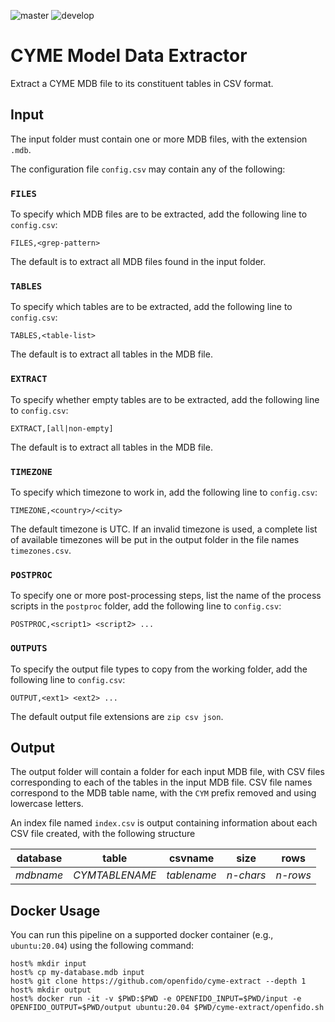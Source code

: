 ![master](https://github.com/openfido/cyme-extract/workflows/master/badge.svg) ![develop](https://github.com/openfido/cyme-extract/workflows/develop/badge.svg)

# CYME Model Data Extractor

Extract a CYME MDB file to its constituent tables in CSV format.

## Input

The input folder must contain one or more MDB files, with the extension `.mdb`.

The configuration file `config.csv` may contain any of the following:

### `FILES`

To specify which MDB files are to be extracted, add the following line to `config.csv`:

~~~
FILES,<grep-pattern>
~~~

The default is to extract all MDB files found in the input folder.

### `TABLES`

To specify which tables are to be extracted, add the following line to `config.csv`:

~~~
TABLES,<table-list>
~~~

The default is to extract all tables in the MDB file.

### `EXTRACT`

To specify whether empty tables are to be extracted, add the following line to `config.csv`:

~~~
EXTRACT,[all|non-empty]
~~~

The default is to extract all tables in the MDB file.

### `TIMEZONE`

To specify which timezone to work in, add the following line to `config.csv`:

~~~
TIMEZONE,<country>/<city>
~~~

The default timezone is UTC. If an invalid timezone is used, a complete list of available timezones will be put in the output folder in the file names `timezones.csv`.

### `POSTPROC`

To specify one or more post-processing steps, list the name of the process scripts in the `postproc` folder, add the following line to `config.csv`:

~~~
POSTPROC,<script1> <script2> ...
~~~

### `OUTPUTS`

To specify the output file types to copy from the working folder, add the following line to `config.csv`:

~~~
OUTPUT,<ext1> <ext2> ...
~~~

The default output file extensions are `zip csv json`.

## Output

The output folder will contain a folder for each input MDB file, with CSV files corresponding to each of the tables in the input MDB file.  CSV file names correspond to the MDB table name, with the `CYM` prefix removed and using lowercase letters.

An index file named `index.csv` is output containing information about each CSV file created, with the following structure

| database | table | csvname | size | rows |
| -------- | ----- | ------- | ---- | ---- |
| *mdbname*  | *CYMTABLENAME* | *tablename* | *n-chars* | *n-rows* |

## Docker Usage

You can run this pipeline on a supported docker container (e.g., `ubuntu:20.04`) using the following command:

~~~
host% mkdir input
host% cp my-database.mdb input
host% git clone https://github.com/openfido/cyme-extract --depth 1
host% mkdir output
host% docker run -it -v $PWD:$PWD -e OPENFIDO_INPUT=$PWD/input -e OPENFIDO_OUTPUT=$PWD/output ubuntu:20.04 $PWD/cyme-extract/openfido.sh
~~~
